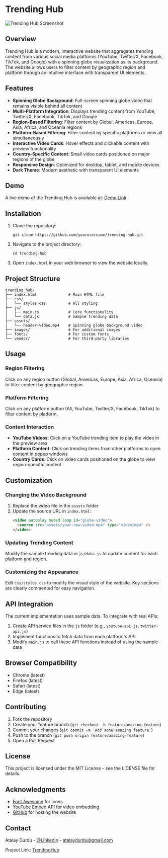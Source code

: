 # Trending Hub

![Trending Hub Screenshot](https://imgur.com/a/trendinghub-mYa2xi6)

## Overview

Trending Hub is a modern, interactive website that aggregates trending content from various social media platforms (YouTube, Twitter/X, Facebook, TikTok, and Google) with a spinning globe visualization as its background. The website allows users to filter content by geographic region and platform through an intuitive interface with transparent UI elements.

## Features

- **Spinning Globe Background**: Full-screen spinning globe video that remains visible behind all content
- **Multi-Platform Integration**: Displays trending content from YouTube, Twitter/X, Facebook, TikTok, and Google
- **Region-Based Filtering**: Filter content by Global, Americas, Europe, Asia, Africa, and Oceania regions
- **Platform-Based Filtering**: Filter content by specific platforms or view all simultaneously
- **Interactive Video Cards**: Hover effects and clickable content with preview functionality
- **Country-Specific Content**: Small video cards positioned on major regions of the globe
- **Responsive Design**: Optimized for desktop, tablet, and mobile devices
- **Dark Theme**: Modern aesthetic with transparent UI elements

## Demo

A live demo of the Trending Hub is available at: [Demo Link](https://atalayd.github.io/TrendingHub/)

## Installation

1. Clone the repository:

   ```
   git clone https://github.com/yourusername/trending-hub.git
   ```

2. Navigate to the project directory:

   ```
   cd trending-hub
   ```

3. Open `index.html` in your web browser to view the website locally.

## Project Structure

```
trending_hub/
├── index.html              # Main HTML file
├── css/
│   └── styles.css          # All styling
├── js/
│   ├── main.js             # Core functionality
│   └── data.js             # Sample trending data
├── assets/
│   └── header-video.mp4    # Spinning globe background video
├── images/                 # For additional images
├── fonts/                  # For custom fonts
└── vendor/                 # For third-party libraries
```

## Usage

### Region Filtering

Click on any region button (Global, Americas, Europe, Asia, Africa, Oceania) to filter content by geographic region.

### Platform Filtering

Click on any platform button (All, YouTube, Twitter/X, Facebook, TikTok) to filter content by platform.

### Content Interaction

- **YouTube Videos**: Click on a YouTube trending item to play the video in the preview area
- **Platform Content**: Click on trending items from other platforms to open content in popup windows
- **Country Cards**: Click on video cards positioned on the globe to view region-specific content

## Customization

### Changing the Video Background

1. Replace the video file in the `assets` folder
2. Update the source URL in `index.html`:
   ```html
   <video autoplay muted loop id="globe-video">
     <source src="assets/your-new-video.mp4" type="video/mp4" />
   </video>
   ```

### Updating Trending Content

Modify the sample trending data in `js/data.js` to update content for each platform and region.

### Customizing the Appearance

Edit `css/styles.css` to modify the visual style of the website. Key sections are clearly commented for easy navigation.

## API Integration

The current implementation uses sample data. To integrate with real APIs:

1. Create API service files in the `js` folder (e.g., `youtube-api.js`, `twitter-api.js`)
2. Implement functions to fetch data from each platform's API
3. Modify `main.js` to call these API functions instead of using the sample data

## Browser Compatibility

- Chrome (latest)
- Firefox (latest)
- Safari (latest)
- Edge (latest)

## Contributing

1. Fork the repository
2. Create your feature branch (`git checkout -b feature/amazing-feature`)
3. Commit your changes (`git commit -m 'Add some amazing feature'`)
4. Push to the branch (`git push origin feature/amazing-feature`)
5. Open a Pull Request

## License

This project is licensed under the MIT License - see the LICENSE file for details.

## Acknowledgments

- [Font Awesome](https://fontawesome.com/) for icons
- [YouTube Embed API](https://developers.google.com/youtube/iframe_api_reference) for video embedding
- [GitHub](https://github.com/atalayd/TrendingHub) for hosting the website

## Contact

Atalay Durdu - [@LinkedIn](https://www.linkedin.com/in/atalay-durdu/) - atalaydurdu@gmail.com

Project Link: [TrendingHub](https://github.com/atalayd/TrendingHub)
